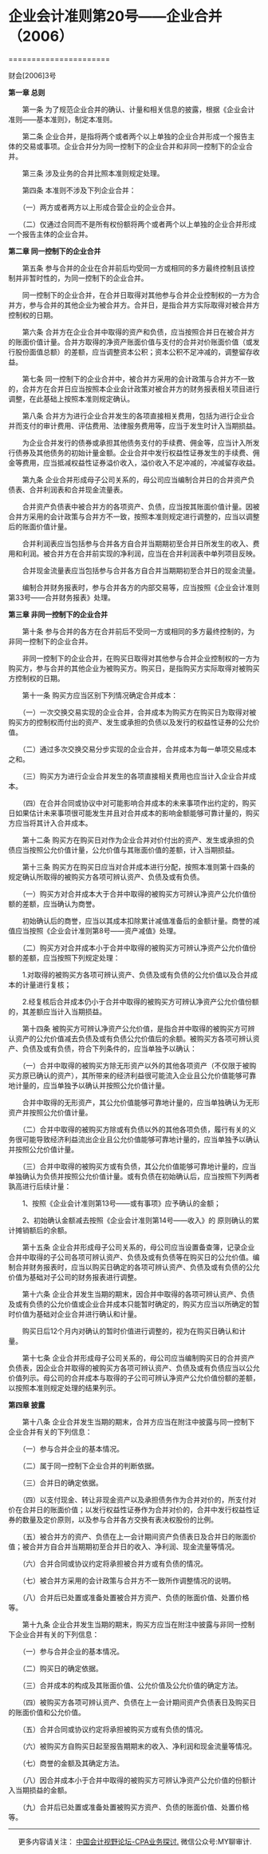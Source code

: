 ﻿# 企业会计准则第20号——企业合并（2006）
======================

财会\[2006\]3号

**第一章 总则**

　　第一条 为了规范企业合并的确认、计量和相关信息的披露，根据《企业会计准则——基本准则》，制定本准则。

　　第二条 企业合并，是指将两个或者两个以上单独的企业合并形成一个报告主体的交易或事项。企业合并分为同一控制下的企业合并和非同一控制下的企业合并。

　　第三条 涉及业务的合并比照本准则规定处理。

　　第四条 本准则不涉及下列企业合并：

　　（一）两方或者两方以上形成合营企业的企业合并。

　　（二）仅通过合同而不是所有权份额将两个或者两个以上单独的企业合并形成一个报告主体的企业合并。

**第二章 同一控制下的企业合并**

　　第五条 参与合并的企业在合并前后均受同一方或相同的多方最终控制且该控制并非暂时性的，为同一控制下的企业合并。

　　同一控制下的企业合并，在合并日取得对其他参与合并企业控制权的一方为合并方，参与合并的其他企业为被合并方。合并日，是指合并方实际取得对被合并方控制权的日期。

　　第六条 合并方在企业合并中取得的资产和负债，应当按照合并日在被合并方的账面价值计量。合并方取得的净资产账面价值与支付的合并对价账面价值（或发行股份面值总额）的差额，应当调整资本公积；资本公积不足冲减的，调整留存收益。

　　第七条 同一控制下的企业合并中，被合并方采用的会计政策与合并方不一致的，合并方在合并日应当按照本企业会计政策对被合并方的财务报表相关项目进行调整，在此基础上按照本准则规定确认。

　　第八条 合并方为进行企业合并发生的各项直接相关费用，包括为进行企业合并而支付的审计费用、评估费用、法律服务费用等，应当于发生时计入当期损益。

　　为企业合并发行的债券或承担其他债务支付的手续费、佣金等，应当计入所发行债券及其他债务的初始计量金额。企业合并中发行权益性证券发生的手续费、佣金等费用，应当抵减权益性证券溢价收入，溢价收入不足冲减的，冲减留存收益。

　　第九条 企业合并形成母子公司关系的，母公司应当编制合并日的合并资产负债表、合并利润表和合并现金流量表。

　　合并资产负债表中被合并方的各项资产、负债，应当按其账面价值计量。因被合并方采用的会计政策与合并方不一致，按照本准则规定进行调整的，应当以调整后的账面价值计量。

　　合并利润表应当包括参与合并各方自合并当期期初至合并日所发生的收入、费用和利润。被合并方在合并前实现的净利润，应当在合并利润表中单列项目反映。

　　合并现金流量表应当包括参与合并各方自合并当期期初至合并日的现金流量。

　　编制合并财务报表时，参与合并各方的内部交易等，应当按照《企业会计准则第33号——合并财务报表》处理。

**第三章 非同一控制下的企业合并**

　　第十条 参与合并的各方在合并前后不受同一方或相同的多方最终控制的，为非同一控制下的企业合并。

　　非同一控制下的企业合并，在购买日取得对其他参与合并企业控制权的一方为购买方，参与合并的其他企业为被购买方。购买日，是指购买方实际取得对被购买方控制权的日期。

　　第十一条 购买方应当区别下列情况确定合并成本：

　　（一）一次交换交易实现的企业合并，合并成本为购买方在购买日为取得对被购买方的控制权而付出的资产、发生或承担的负债以及发行的权益性证券的公允价值。

　　（二）通过多次交换交易分步实现的企业合并，合并成本为每一单项交易成本之和。

　　（三）购买方为进行企业合并发生的各项直接相关费用也应当计入企业合并成本。

　　（四）在合并合同或协议中对可能影响合并成本的未来事项作出约定的，购买日如果估计未来事项很可能发生并且对合并成本的影响金额能够可靠计量的，购买方应当将其计入合并成本。

　　第十二条 购买方在购买日对作为企业合并对价付出的资产、发生或承担的负债应当按照公允价值计量，公允价值与其账面价值的差额，计入当期损益。

　　第十三条 购买方在购买日应当对合并成本进行分配，按照本准则第十四条的规定确认所取得的被购买方各项可辨认资产、负债及或有负债。

　　（一）购买方对合并成本大于合并中取得的被购买方可辨认净资产公允价值份额的差额，应当确认为商誉。

　　初始确认后的商誉，应当以其成本扣除累计减值准备后的金额计量。商誉的减值应当按照《企业会计准则第8号——资产减值》处理。

　　（二）购买方对合并成本小于合并中取得的被购买方可辨认净资产公允价值份额的差额，应当按照下列规定处理：

　　1.对取得的被购买方各项可辨认资产、负债及或有负债的公允价值以及合并成本的计量进行复核；

　　2.经复核后合并成本仍小于合并中取得的被购买方可辨认净资产公允价值份额的，其差额应当计入当期损益。

　　第十四条 被购买方可辨认净资产公允价值，是指合并中取得的被购买方可辨认资产的公允价值减去负债及或有负债公允价值后的余额。被购买方各项可辨认资产、负债及或有负债，符合下列条件的，应当单独予以确认：

　　（一）合并中取得的被购买方除无形资产以外的其他各项资产（不仅限于被购买方原已确认的资产），其所带来的经济利益很可能流入企业且公允价值能够可靠地计量的，应当单独予以确认并按照公允价值计量。

　　合并中取得的无形资产，其公允价值能够可靠地计量的，应当单独确认为无形资产并按照公允价值计量。

　　（二）合并中取得的被购买方除或有负债以外的其他各项负债，履行有关的义务很可能导致经济利益流出企业且公允价值能够可靠地计量的，应当单独予以确认并按照公允价值计量。

　　（三）合并中取得的被购买方或有负债，其公允价值能够可靠地计量的，应当单独确认为负债并按照公允价值计量。或有负债在初始确认后，应当按照下列两者孰高进行后续计量：

　　1、按照《企业会计准则第13号——或有事项》应予确认的金额；

　　2、初始确认金额减去按照《企业会计准则第14号——收入》的 原则确认的累计摊销额后的余额。

　　第十五条 企业合并形成母子公司关系的，母公司应当设置备查簿，记录企业合并中取得的子公司各项可辨认资产、负债及或有负债等在购买日的公允价值。编制合并财务报表时，应当以购买日确定的各项可辨认资产、负债及或有负债的公允价值为基础对子公司的财务报表进行调整。

　　第十六条 企业合并发生当期的期末，因合并中取得的各项可辨认资产、负债及或有负债的公允价值或企业合并成本只能暂时确定的，购买方应当以所确定的暂时价值为基础对企业合并进行确认和计量。

　　购买日后12个月内对确认的暂时价值进行调整的，视为在购买日确认和计量。

　　第十七条 企业合并形成母子公司关系的，母公司应当编制购买日的合并资产负债表，因企业合并取得的被购买方各项可辨认资产、负债及或有负债应当以公允价值列示。母公司的合并成本与取得的子公司可辨认净资产公允价值份额的差额，以按照本准则规定处理的结果列示。

**第四章 披露**

　　第十八条 企业合并发生当期的期末，合并方应当在附注中披露与同一控制下企业合并有关的下列信息：

　　（一）参与合并企业的基本情况。

　　（二）属于同一控制下企业合并的判断依据。

　　（三）合并日的确定依据。

　　（四）以支付现金、转让非现金资产以及承担债务作为合并对价的，所支付对价在合并日的账面价值；以发行权益性证券作为合并对价的，合并中发行权益性证券的数量及定价原则，以及参与合并各方交换有表决权股份的比例。

　　（五）被合并方的资产、负债在上一会计期间资产负债表日及合并日的账面价值；被合并方自合并当期期初至合并日的收入、净利润、现金流量等情况。

　　（六）合并合同或协议约定将承担被合并方或有负债的情况。

　　（七）被合并方采用的会计政策与合并方不一致所作调整情况的说明。

　　（八）合并后已处置或准备处置被合并方资产、负债的账面价值、处置价格等。

　　第十九条 企业合并发生当期的期末，购买方应当在附注中披露与非同一控制下企业合并有关的下列信息：

　　（一）参与合并企业的基本情况。

　　（二）购买日的确定依据。

　　（三）合并成本的构成及其账面价值、公允价值及公允价值的确定方法。

　　（四）被购买方各项可辨认资产、负债在上一会计期间资产负债表日及购买日的账面价值和公允价值。

　　（五）合并合同或协议约定将承担被购买方或有负债的情况。

　　（六）被购买方自购买日起至报告期期末的收入、净利润和现金流量等情况。

　　（七）商誉的金额及其确定方法。

　　（八）因合并成本小于合并中取得的被购买方可辨认净资产公允价值的份额计入当期损益的金额。

　　（九）合并后已处置或准备处置被购买方资产、负债的账面价值、处置价格等。

* * *

     更多内容请关注： [中国会计视野论坛-CPA业务探讨.](https://bbs.esnai.com/thread-5354530-1-3.html) 微信公众号:MY聊审计.